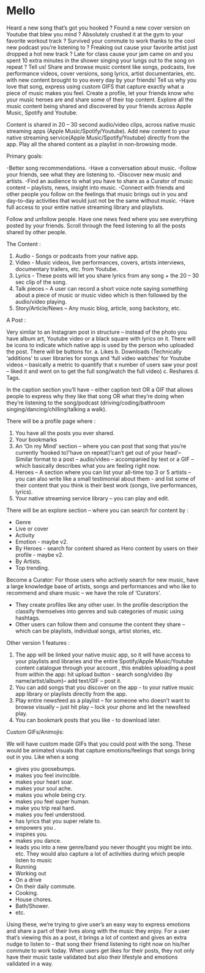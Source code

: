# Mello #
Heard a new song that’s got you hooked ? Found a new cover version on Youtube that blew you mind ? Absolutely crushed it at the gym to your 
favorite workout track ? Survived your commute to work thanks to the cool new podcast you’re listening to ? Freaking out cause your favorite 
artist just dropped a hot new track ? Late for class cause your jam came on and you spent 10 extra minutes in the shower singing your lungs 
out to the song on repeat ? Tell us! Share and browse music content like songs, podcasts, live performance videos, cover versions, song lyrics, 
artist documentaries, etc. with new content brought to you every day by your friends! Tell us why you love that song, express using custom GIFS 
that capture exactly what a piece of music makes you feel. Create a profile, let your friends know who your music heroes are and share some of 
their top content. Explore all the music content being shared and discovered by your friends across Apple Music, Spotify and Youtube. 

Content is shared in 20 – 30 second audio/video clips, across native music streaming apps (Apple Music/Spotify/Youtube).
Add new content to your native streaming service(Apple Music/Spotify/Youtube) directly from the app.
Play all the shared content as a playlist in non-browsing mode.

Primary goals:

-Better song recommendations.
-Have a conversation about music.
-Follow your friends, see what they are listening to. 
-Discover new music and artists.
-Find an audience to what you have to share as a Curator of music content – playlists, news, insight into music.
-Connect with friends and other people you follow on the feelings that music brings out in you and day-to-day activities that would just not be the same without music.
-Have full access to your entire native streaming library and playlists.

Follow and unfollow people.
Have one news feed where you see everything posted by your friends.
Scroll through the feed listening to all the posts shared by other people.

The Content :

1.	Audio  - Songs or podcasts from your native app.
2.	Video - Music videos, live performances, covers, artists interviews, documentary trailers, etc. from Youtube.
3.	Lyrics -  These posts will let you share lyrics from any song + the 20 – 30 sec clip of the song.
4.	Talk pieces – A user can record a short voice note saying something about a piece of music or music video which is then followed by the audio/video playing.
5.	Story/Article/News – Any music blog, article, song backstory, etc. 


A Post :

Very similar to an Instagram post in structure – instead of the photo you have album art, Youtube video or a black square with lyrics on it. 
There will be icons to indicate which native app is used by the person who uploaded the post.
There will be buttons for.
a.	Likes
b.	Downloads (Technically ‘additions’ to user libraries for songs and ‘full video watches’ for Youtube videos – basically a metric to quantify 
    that x number of users saw your post – liked it and went on to get the full song/watch the full video)
c.	Reshares
d.	Tags.

In the caption section you’ll have – either caption text OR a GIF that allows people to express why they like that song OR what they’re doing 
when they’re listening to the song/podcast (driving/coding/bathroom singing/dancing/chilling/talking a walk).

There will be a profile page where :

1.	You have all the posts you ever shared.
2.	Your bookmarks
3.	An ‘On my Mind’ section – where you can post that song that you’re currently ‘hooked to’/’have on repeat’/’can’t get out of your head’– Similar 
    format to a post – audio/video – accompanied by text or a GIF – which basically describes what you are feeling right now.
4.	Heroes – A section where you can list your all-time top 3 or 5 artists – you can also write like a small testimonial about them  - and list some 
    of their content that you think is their best work (songs, live performances, lyrics).
5.	Your native streaming service library – you can play and edit.

There will be an explore section – where you can search for content by :

-	Genre
-	Live or cover 
-	Activity
-	Emotion  - maybe v2.
-	By Heroes - search for content shared as Hero content by users on their profile - maybe v2.
-	By Artists.
-	Top trending.

Become a Curator:
For those users who actively search for new music, have a large knowledge base of artists, songs and performances and who like to recommend and share 
music – we have the role of ‘Curators’.

-	They create profiles like any other user. In the profile description the classify themselves into genres and sub categories of music using hashtags.
-	Other users can follow them and consume the content they share – which can be playlists, individual songs, artist stories, etc.


Other version 1 features :

1.	The app will be linked your native music app, so it will have access to your playlists and libraries and the entire Spotify/Apple Music/Youtube 
    content catalogue through your account , this enables uploading a post from within the app: 
    hit upload button - search song/video (by name/artist/album)– add text/GIF – post it.
2.	You can add songs that you discover on the app  - to your native music app library or playlists directly from the app.
3.	Play entire newsfeed as a playlist – for someone who doesn’t want to browse visually – just hit play – lock your phone and let the newsfeed play.
4.	You can bookmark posts that you like  - to download later.

Custom GIFs/Animojis:

We will have custom made GIFs that you could post with the song. These would be animated visuals that capture emotions/feelings that 
songs bring out in you. Like when a song 
-	gives you goosebumps.
-	makes you feel invincible. 
-	makes your heart soar.
-	makes your soul ache. 
-	makes you whole being cry. 
-	makes you feel super human. 
-	make you trip real hard.
-	makes you feel understood. 
-	has lyrics that you super relate to.
-	empowers you .
-	inspires you.
-	makes you dance.
-	leads you into a new genre/band you never thought you might be into.
etc.
They would also capture a lot of activities during which people listen to music
- Running
- Working out
- On a drive
- On their daily commute.
- Cooking.
- House chores.
- Bath/Shower.
- etc.

Using these, we’re trying to give user’s an easy way to express emotions and share a part of their lives
along with the music they enjoy. For a user that’s viewing this as a post, it brings a lot of context
and gives an extra nudge to listen to - that song their friend listening to right now on his/her commute to work
today. When users get likes for their posts, they not only have their music taste validated but also their
lifestyle and emotions validated in a way.




